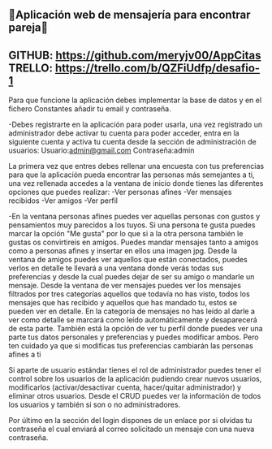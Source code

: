 
## 💜Aplicación web de mensajería para encontrar pareja💜
GITHUB: https://github.com/meryjv00/AppCitas  
TRELLO: https://trello.com/b/QZFiUdfp/desafio-1  
--------------------------------------------------------------------------------------------------------
Para que funcione la aplicación debes implementar la base de datos y en el fichero Constantes añadir tu email y contraseña.

-Debes registrarte en la aplicación para poder usarla, una vez registrado un administrador debe activar tu cuenta para poder
acceder, entra en la siguiente cuenta y activa tu cuenta desde la sección de administración de usuarios:
Usuario:admin@gmail.com 
Contraseña:admin

La primera vez que entres debes rellenar una encuesta con tus preferencias para que la aplicación pueda encontrar las personas más 
semejantes a ti, una vez rellenada accedes a la ventana de inicio donde tienes las diferentes opciones que puedes realizar:
-Ver personas afines
-Ver mensajes recibidos
-Ver amigos
-Ver perfil

-En la ventana personas afines puedes ver aquellas personas con gustos y pensamientos muy parecidos a los tuyos. Si una persona 
te gusta puedes marcar la opción "Me gusta" por lo que si a la otra persona también le gustas os convirtireis en amigos.
Puedes mandar mensajes tanto a amigos como a personas afines y insertar en ellos una imagen jpg.
Desde la ventana de amigos puedes ver aquellos que están conectados, puedes verlos en detalle te llevará a una ventana donde verás todas
sus preferencias y desde la cual puedes dejar de ser su amigo o mandarle un mensaje.
Desde la ventana de ver mensajes puedes ver los mensajes filtrados por tres categorías aquellos que todavía no has visto, todos los mensajes
que has recibido y aquellos que has mandado tu, estos se pueden ver en detalle.
En la categoría de mensajes no has leído al darle a ver como detalle se marcará como leído automáticamente y desaparecerá de esta 
parte.
También está la opción de ver tu perfil donde puedes ver una parte tus datos personales y preferencias y puedes modificar ambos.
Pero ten cuidado ya que si modificas tus preferencias cambiarán las personas afines a ti

Si aparte de usuario estándar tienes el rol de administrador puedes tener el control sobre los usuarios de la aplicación pudiendo
crear nuevos usuarios, modificarlos (activar/desactivar cuenta, hacer/quitar administrador) y eliminar otros usuarios.
Desde el CRUD puedes ver la información de todos los usuarios y también si son o no administradores.

Por último en la sección del login dispones de un enlace por si olvidas tu contraseña el cual enviará al correo solicitado
un mensaje con una nueva contraseña.

